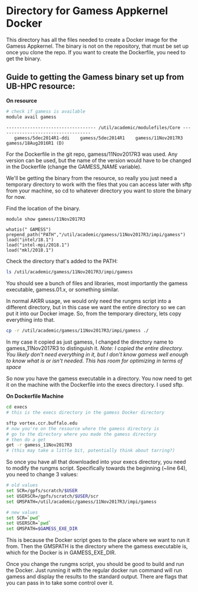 # Directory for Gamess Appkernel Docker

This directory has all the files needed to create a Docker image for the Gamess Appkernel.
The binary is not on the repository, that must be set up once you clone the repo.
If you want to create the Dockerfile, you need to get the binary.

## Guide to getting the Gamess binary set up from UB-HPC resource:

__On resource__
```bash
# check if gamess is available
module avail gamess
```
```text
---------------------------------- /util/academic/modulefiles/Core -----------------------------------
   gamess/5dec2014R1-ddi    gamess/5dec2014R1    gamess/11Nov2017R3    gamess/18Aug2016R1 (D)
```

For the Dockerfile in the git repo, gamess/11Nov2017R3 was used. Any version can be used, but the name of the version would have to be changed in the Dockerfile (change the GAMESS\_NAME variable). 

We'll be getting the binary from the resource, so really you just need a temporary directory to work with the files that you can access later with sftp from your machine, so cd to whatever directory you want to store the binary for now.

Find the location of the binary.
```bash
module show gamess/11Nov2017R3
```
```text
whatis(" GAMESS")
prepend_path("PATH","/util/academic/gamess/11Nov2017R3/impi/gamess")
load("intel/18.1")
load("intel-mpi/2018.1")
load("mkl/2018.1")
```
Check the directory that's added to the PATH:
```bash
ls /util/academic/gamess/11Nov2017R3/impi/gamess
```
You should see a bunch of files and libraries, most importantly the gamess executable, gamess.01.x, or something similar. 

In normal AKRR usage, we would only need the rungms script into a different directory, but in this case we want the entire directory so we can put it into our Docker image.
So, from the temporary directory, lets copy everything into that.
```bash
cp -r /util/academic/gamess/11Nov2017R3/impi/gamess ./
```
In my case it copied as just gamess, I changed the directory name to gamess\_11Nov2017R3 to distinguish it.
*Note: I copied the entire directory. You likely don't need everything in it, but I don't know gamess well enough to know what is or isn't needed. This has room for optimizing in terms of space*

So now you have the gamess executable in a directory. You now need to get it on the machine with the Dockerfile into the execs directory.
I used sftp.

__On Dockerfile Machine__
```bash
cd execs 
# this is the execs directory in the gamess Docker directory

sftp vortex.ccr.buffalo.edu
# now you're on the resource where the gamess directory is
# go to the directory where you made the gamess directory
# then do a get
get -r gamess_11Nov2017R3
# (this may take a little bit, potentially think about tarring?)
```
So once you have all that downloaded into your execs directory, you need to modify the rungms script.
Specifically towards the beginning (~line 64), you need to change 3 values:
```bash
# old values
set SCR=/gpfs/scratch/$USER
set USERSCR=/gpfs/scratch/$USER/scr
set GMSPATH=/util/academic/gamess/11Nov2017R3/impi/gamess

# new values
set SCR=`pwd`                                                                       
set USERSCR=`pwd`                                                               
set GMSPATH=$GAMESS_EXE_DIR 
```
This is because the Docker script goes to the place where we want to run it from. 
Then the GMSPATH is the directory where the gamess executable is, which for the Docker is in GAMESS\_EXE\_DIR.

Once you change the rungms script, you should be good to build and run the Docker.
Just running it with the regular docker run command will run gamess and display the results to the standard output.
There are flags that you can pass in to take some control over it.






